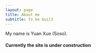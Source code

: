 ```yaml
---
layout: page
title: About me
subtitle: To be built
---
```


My name is Yuan Xue (Soso).

#### Currently the site is under construction
